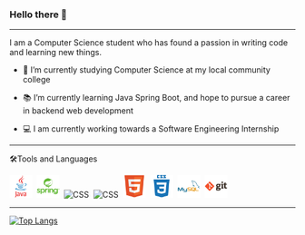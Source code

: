 ### Hello there 👋
---

I am a Computer Science student who has found a passion in writing code and learning new things. 

- 🔭 I’m currently studying Computer Science at my local community college

- :books: I’m currently learning Java Spring Boot, and hope to pursue a career in backend web development

- :computer: I am currently working towards a Software Engineering Internship

---

:hammer_and_wrench:Tools and Languages

 <div>

<img src="https://github.com/devicons/devicon/blob/master/icons/java/java-original-wordmark.svg" title="Java" alt="Java" width="40" height="40"/>&nbsp;
<img src="https://github.com/devicons/devicon/blob/master/icons/spring/spring-original-wordmark.svg" title="Spring" alt="Spring" width="40" height="40"/>&nbsp;
<img src="https://cdn.jsdelivr.net/gh/devicons/devicon/icons/typescript/typescript-original.svg"  title="Javascript" alt="CSS" width="40" height="40"/>&nbsp;
<img src="https://cdn.jsdelivr.net/gh/devicons/devicon/icons/javascript/javascript-original.svg"  title="Javascript" alt="CSS" width="40" height="40"/>&nbsp;
<img src="https://github.com/devicons/devicon/blob/master/icons/html5/html5-original.svg" title="HTML5" alt="HTML" width="40" height="40"/>&nbsp;
<img src="https://github.com/devicons/devicon/blob/master/icons/css3/css3-plain-wordmark.svg"  title="CSS3" alt="CSS" width="40" height="40"/>&nbsp;
<img src="https://github.com/devicons/devicon/blob/master/icons/mysql/mysql-original-wordmark.svg" title="MySQL"  alt="MySQL" width="40" height="40"/>&nbsp;
<img src="https://github.com/devicons/devicon/blob/master/icons/git/git-original-wordmark.svg" title="Git" alt="Git" width="40" height="40"/>
<div>

---

[![Top Langs](https://github-readme-stats.vercel.app/api/top-langs/?username=Jackson-Wozniak&layout=compact&theme=dark&background=293247)](https://github.com/anuraghazra/github-readme-stats)


